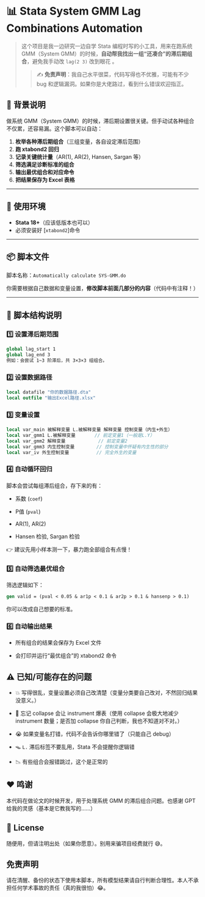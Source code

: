 # 📊 Stata System GMM Lag Combinations Automation 

> 这个项目是我一边研究一边自学 Stata 编程时写的小工具，用来在跑系统 GMM（System GMM）的时候，**自动帮我找出一组“还凑合”的滞后期组合**，避免我手动改 `lag(2 3)` 改到眼花 。
> > ✍️ **免责声明**：我自己水平很菜，代码写得也不优雅，可能有不少 bug 和逻辑漏洞。如果你是大佬路过，看到什么错误欢迎指正。

## 🧠 背景说明

做系统 GMM（System GMM）的时候，滞后期设置很关键。但手动试各种组合不仅累，还容易漏。这个脚本可以自动：

1. **枚举各种滞后期组合**（三组变量，各自设定滞后范围）
2. **跑 xtabond2 回归**
3. **记录关键统计量**（AR(1), AR(2), Hansen, Sargan 等）
4. **筛选满足诊断标准的组合**
5. **输出最优组合和对应命令**
6. **把结果保存为 Excel 表格**

---

## 🧰 使用环境

- **Stata 18+**（应该低版本也可以）
- 必须安装好 [`xtabond2`]命令

---

## 📦 脚本文件

脚本名称：`Automatically calculate SYS-GMM.do`

你需要根据自己数据和变量设置，**修改脚本前面几部分的内容**（代码中有注释！）

---

## 📝 脚本结构说明

### 1️⃣ 设置滞后期范围

```stata
global lag_start 1
global lag_end 3
例如：会尝试 1~3 阶滞后，共 3×3×3 组组合。
```
### 2️⃣ 设置数据路径
```stata
local datafile "你的数据路径.dta"
local outfile "输出Excel路径.xlsx"
```
### 3️⃣ 变量设置
```stata
local var_main 被解释变量 L.被解释变量 解释变量 控制变量（内生+外生）
local var_gmm1 L.被解释变量       // 前定变量1（一般是L.Y）
local var_gmm2 解释变量            // 前定变量2
local var_gmm3 内生控制变量        // 控制变量中怀疑有内生性的部分
local var_iv 外生控制变量          // 完全外生的变量
```
### 4️⃣ 自动循环回归
脚本会尝试每组滞后组合，存下来的有：

-   系数 (`coef`)
    
-   P值 (`pval`)
    
-   AR(1), AR(2)
    
-   Hansen 检验, Sargan 检验

👉 建议先用小样本测一下，暴力跑全部组合有点慢！

### 5️⃣ 自动筛选最优组合
筛选逻辑如下：
```stata
gen valid = (pval < 0.05 & ar1p < 0.1 & ar2p > 0.1 & hansenp > 0.1)
```
你可以改成自己想要的标准。

### 6️⃣ 自动输出结果

-   所有组合的结果会保存为 Excel 文件
    
-   会打印并运行“最优组合”的 xtabond2 命令
    
## ⚠️ 已知/可能存在的问题

-   💥 写得很乱，变量设置必须自己改清楚（变量分类要自己改对，不然回归结果没意义。）
    
-   🥴 忘记 collapse 会让 instrument 爆表（使用 collapse 会极大地减少 instrument 数量；是否加 collapse 你自己判断，我也不知道对不对。）
    
-   😭 如果变量名打错，代码不会告诉你哪里错了（只能自己 debug）
    
-   🪤 `L.` 滞后标签不要乱用，Stata 不会提醒你逻辑错
    
-   📉 有些组合会报错跳过，这个是正常的

## ❤️ 鸣谢

本代码在做论文的时候开发，用于处理系统 GMM 的滞后组合问题。也感谢 GPT 给我的灵感（基本是它教我写的……）
## 🧾 License

随便用，但请注明出处（如果你愿意）。别用来骗项目经费就行 😅。
## 免责声明
请在清醒、备份的状态下使用本脚本，所有模型结果请自行判断合理性。本人不承担任何学术事故的责任（真的我很怕）😂。
